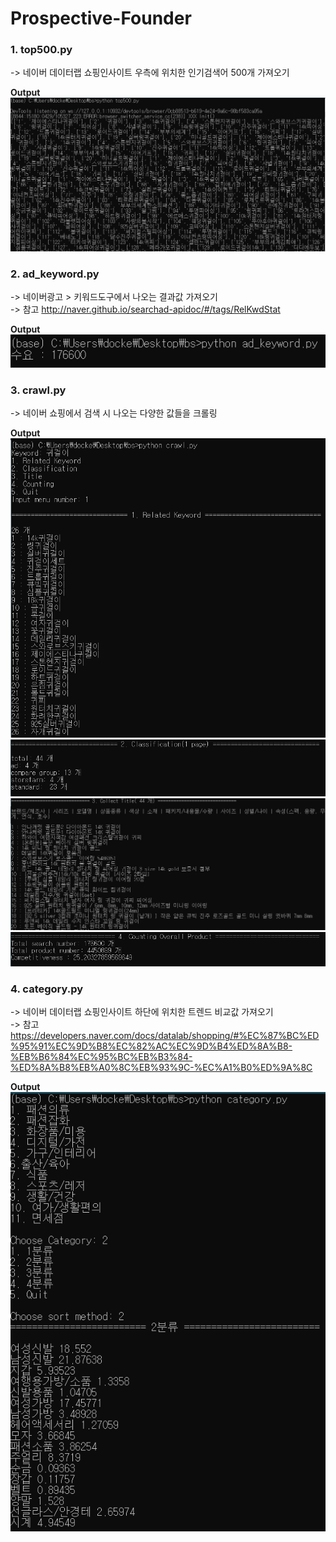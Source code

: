# Prospective-Founder

### 1. top500.py  
-> 네이버 데이터랩 쇼핑인사이트 우측에 위치한 인기검색어 500개 가져오기  

**Output**
![](https://github.com/ti1209/Prospective-Founder/blob/master/image/top500.PNG)
       

### 2. ad_keyword.py  
-> 네이버광고 > 키워드도구에서 나오는 결과값 가져오기  
-> 참고 http://naver.github.io/searchad-apidoc/#/tags/RelKwdStat  

**Output**  
![](https://github.com/ti1209/Prospective-Founder/blob/master/image/ad_keyword.PNG)
       

### 3. crawl.py  
-> 네이버 쇼핑에서 검색 시 나오는 다양한 값들을 크롤링

**Output**  
![](https://github.com/ti1209/Prospective-Founder/blob/master/image/crawl_1.PNG)
![](https://github.com/ti1209/Prospective-Founder/blob/master/image/crawl_2.PNG)
![](https://github.com/ti1209/Prospective-Founder/blob/master/image/crawl_3.PNG)
![](https://github.com/ti1209/Prospective-Founder/blob/master/image/crawl_4.PNG)


### 4. category.py  
-> 네이버 데이터랩 쇼핑인사이트 하단에 위치한 트렌드 비교값 가져오기  
-> 참고 https://developers.naver.com/docs/datalab/shopping/#%EC%87%BC%ED%95%91%EC%9D%B8%EC%82%AC%EC%9D%B4%ED%8A%B8-%EB%B6%84%EC%95%BC%EB%B3%84-%ED%8A%B8%EB%A0%8C%EB%93%9C-%EC%A1%B0%ED%9A%8C

**Output**  
![](https://github.com/ti1209/Prospective-Founder/blob/master/image/category.PNG)
       
